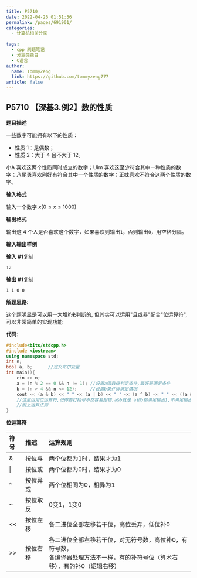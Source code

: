 ```yaml
---
title: P5710
date: 2022-04-26 01:51:56
permalink: /pages/691901/
categories:
  - 计算机相关分享
  
tags:
  - cpp 刷题笔记
  - 分支类题目
  - C语言
author: 
  name: TommyZeng
  link: https://github.com/tommyzeng777
article: false
---
```

## P5710 【深基3.例2】数的性质

**题目描述**

一些数字可能拥有以下的性质：

- 性质 1：是偶数；
- 性质 2：大于 4 且不大于 12。

小A 喜欢这两个性质同时成立的数字；Uim 喜欢这至少符合其中一种性质的数字；八尾勇喜欢刚好有符合其中一个性质的数字；正妹喜欢不符合这两个性质的数字。

**输入格式**

输入一个数字 $x(0\le x \le 1000)$

**输出格式**

输出这 4 个人是否喜欢这个数字，如果喜欢则输出`1`，否则输出`0`，用空格分隔。

**输入输出样例**

**输入 #1**复制

```
12
```

**输出 #1**复制

```
1 1 0 0
```



**解题思路:**

这个题明显是可以用一大堆if来判断的, 但其实可以运用"且或非"配合"位运算符",可以非常简单的实现功能

**代码:**

```cpp
#include<bits/stdcpp.h>
#include <iostream>
using namespace std;
int n;
bool a, b;		//定义布尔变量
int main(){
	cin >> n;
	a = (n % 2 == 0 && n != 1);	//设置a偶数得判定条件,最好是满足条件
	b = (n > 4 && n <= 12);		//设置b条件得满足情况
	cout << (a & b) << " " << (a | b) << " " << (a ^ b) << " " << (!a && !b);
    //这里运用位运算符,记得要打括号不然容易报错,a&b就是 a和b都满足输出1,不满足输出2
 	//附上运算法则
}
```

**位运算符**

| 符号 | 描述     | 运算规则                                                     |
| :--- | :------- | :----------------------------------------------------------- |
| &    | 按位与   | 两个位都为1时，结果才为1                                     |
| \|   | 按位或   | 两个位都为0时，结果才为0                                     |
| ^    | 按位异或 | 两个位相同为0，相异为1                                       |
| ~    | 按位取反 | 0变1，1变0                                                   |
| <<   | 按位左移 | 各二进位全部左移若干位，高位丢弃，低位补0                    |
| >>   | 按位右移 | 各二进位全部右移若干位，对无符号数，高位补0，有符号数，<br />各编译器处理方法不一样，有的补符号位（算术右移），有的补0（逻辑右移） |

